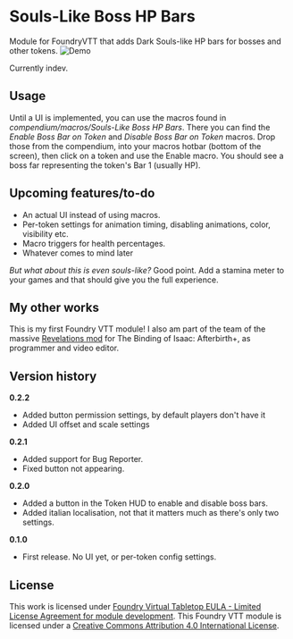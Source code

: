 **Souls-Like Boss HP Bars**
=======

Module for FoundryVTT that adds Dark Souls-like HP bars for bosses and other tokens.
![Demo](.github/readme/demo.gif)

Currently indev.

**Usage**
-----------

Until a UI is implemented, you can use the macros found in *compendium/macros/Souls-Like Boss HP Bars*. There you can find the *Enable Boss Bar on Token* and *Disable Boss Bar on Token* macros. Drop those from the compendium, into your macros hotbar (bottom of the screen), then click on a token and use the Enable macro. You should see a boss far representing the token's Bar 1 (usually HP).

**Upcoming features/to-do**
-----------

* An actual UI instead of using macros.
* Per-token settings for animation timing, disabling animations, color, visibility etc.
* Macro triggers for health percentages.
* Whatever comes to mind later


*But what about this is even souls-like?* Good point. Add a stamina meter to your games and that should give you the full experience.

**My other works**
-----------

This is my first Foundry VTT module! I also am part of the team of the massive [Revelations mod](https://steamcommunity.com/sharedfiles/filedetails/?id=1536643474) for The Binding of Isaac: Afterbirth+, as programmer and video editor.

**Version history**
-----------

**0.2.2**
* Added button permission settings, by default players don't have it
* Added UI offset and scale settings

**0.2.1**
* Added support for Bug Reporter.
* Fixed button not appearing.

**0.2.0**
* Added a button in the Token HUD to enable and disable boss bars.
* Added italian localisation, not that it matters much as there's only two settings.

**0.1.0**
* First release. No UI yet, or per-token config settings.

License
-----------
This work is licensed under [Foundry Virtual Tabletop EULA - Limited License Agreement for module development](https://foundryvtt.com/article/license/).
This Foundry VTT module is licensed under a [Creative Commons Attribution 4.0 International License](https://creativecommons.org/licenses/by/4.0/).